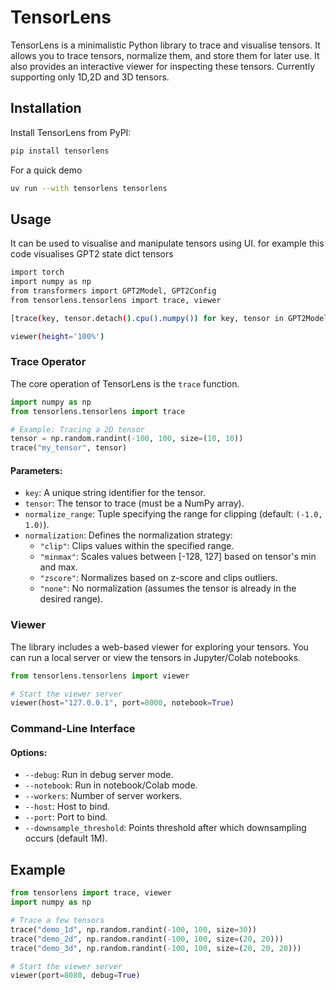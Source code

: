 # TensorLens

TensorLens is a minimalistic Python library to trace and visualise tensors. It allows you to trace tensors, normalize them, and store them for later use. It also provides an interactive viewer for inspecting these tensors. Currently supporting only 1D,2D and 3D tensors.

## Installation

Install TensorLens from PyPI:

```bash
pip install tensorlens
```

For a quick demo

```bash
uv run --with tensorlens tensorlens
```

## Usage

It can be used to visualise and manipulate tensors using UI. for example this code visualises GPT2 state dict tensors

```bash
import torch
import numpy as np
from transformers import GPT2Model, GPT2Config
from tensorlens.tensorlens import trace, viewer

[trace(key, tensor.detach().cpu().numpy()) for key, tensor in GPT2Model.from_pretrained('gpt2-large').state_dict().items()]

viewer(height='100%')
```


### Trace Operator

The core operation of TensorLens is the `trace` function. 

```python
import numpy as np
from tensorlens.tensorlens import trace

# Example: Tracing a 2D tensor
tensor = np.random.randint(-100, 100, size=(10, 10))
trace("my_tensor", tensor)
```

#### Parameters:

- `key`: A unique string identifier for the tensor.
- `tensor`: The tensor to trace (must be a NumPy array).
- `normalize_range`: Tuple specifying the range for clipping (default: `(-1.0, 1.0)`).
- `normalization`: Defines the normalization strategy:
  - `"clip"`: Clips values within the specified range.
  - `"minmax"`: Scales values between [-128, 127] based on tensor's min and max.
  - `"zscore"`: Normalizes based on z-score and clips outliers.
  - `"none"`: No normalization (assumes the tensor is already in the desired range).

### Viewer

The library includes a web-based viewer for exploring your tensors. You can run a local server or view the tensors in Jupyter/Colab notebooks.

```python
from tensorlens.tensorlens import viewer

# Start the viewer server
viewer(host="127.0.0.1", port=8000, notebook=True)
```

### Command-Line Interface

#### Options:
- `--debug`: Run in debug server mode.
- `--notebook`: Run in notebook/Colab mode.
- `--workers`: Number of server workers.
- `--host`: Host to bind.
- `--port`: Port to bind.
- `--downsample_threshold`: Points threshold after which downsampling occurs (default 1M).

## Example

```python
from tensorlens import trace, viewer
import numpy as np

# Trace a few tensors
trace("demo_1d", np.random.randint(-100, 100, size=30))
trace("demo_2d", np.random.randint(-100, 100, size=(20, 20)))
trace("demo_3d", np.random.randint(-100, 100, size=(20, 20, 20)))

# Start the viewer server
viewer(port=8080, debug=True)
```
